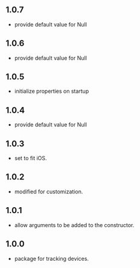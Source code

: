 ## 1.0.7

- provide default value for Null

## 1.0.6

- provide default value for Null

## 1.0.5

- initialize properties on startup

## 1.0.4

- provide default value for Null

## 1.0.3

- set to fit iOS.

## 1.0.2

- modified for customization.

## 1.0.1

- allow arguments to be added to the constructor.

## 1.0.0

- package for tracking devices.
